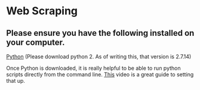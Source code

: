# Web Scraping

## Please ensure you have the following installed on your computer.


[Python](https://www.python.org/downloads/)
(Please download python 2. As of writing this, that version is 2.7.14)  

Once Python is downloaded, it is really helpful to be able to run python scripts directly from the command line. [This](https://www.youtube.com/watch?v=dU_ca27EGT8) video is a great guide to setting that up.




